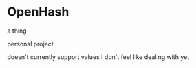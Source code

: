 # OpenHash
a thing

personal project

doesn't currently support values I don't feel like dealing with yet
